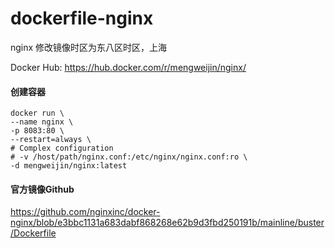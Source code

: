 # dockerfile-nginx
nginx 修改镜像时区为东八区时区，上海

Docker Hub: https://hub.docker.com/r/mengweijin/nginx/

#### 创建容器
```
docker run \
--name nginx \
-p 8083:80 \
--restart=always \
# Complex configuration
# -v /host/path/nginx.conf:/etc/nginx/nginx.conf:ro \
-d mengweijin/nginx:latest
```

#### 官方镜像Github
https://github.com/nginxinc/docker-nginx/blob/e3bbc1131a683dabf868268e62b9d3fbd250191b/mainline/buster/Dockerfile